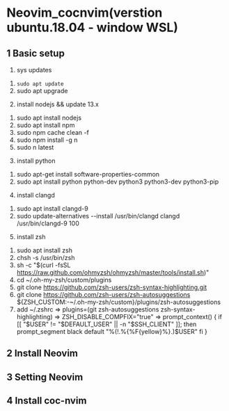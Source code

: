 # Neovim_cocnvim(verstion ubuntu.18.04 - window WSL)
## 1 Basic setup
1. sys updates
 1) ```sudo apt update ```
 2) sudo apt upgrade 
2. install nodejs && update 13.x
 1) sudo apt install nodejs
 2) sudo apt install npm
 3) sudo npm cache clean -f 
 4) sudo npm install -g n 
 5) sudo n latest
3. install python
 1) sudo apt-get install software-properties-common
 2) sudo apt install python python-dev python3 python3-dev python3-pip
4. install clangd
 1) sudo apt install clangd-9
 2) sudo update-alternatives --install /usr/bin/clangd clangd /usr/bin/clangd-9 100
5. install zsh
 1) sudo apt install zsh
 2) chsh -s /usr/bin/zsh
 3) sh -c "$(curl -fsSL https://raw.github.com/ohmyzsh/ohmyzsh/master/tools/install.sh)"
 4) cd ~/.oh-my-zsh/custom/plugins 
 5) git clone https://github.com/zsh-users/zsh-syntax-highlighting.git
 6) git clone https://github.com/zsh-users/zsh-autosuggestions ${ZSH_CUSTOM:-~/.oh-my-zsh/custom}/plugins/zsh-autosuggestions
 7) add ~/.zshrc 
  => plugins=(git zsh-autosuggestions zsh-syntax-highlighting)
  => ZSH_DISABLE_COMPFIX="true"
  => prompt_context() { 
    if [[ "$USER" != "$DEFAULT_USER" || -n "$SSH_CLIENT" ]]; then 
      prompt_segment black default "%(!.%{%F{yellow}%}.)$USER" 
    fi 
   }
   
## 2 Install Neovim
## 3 Setting Neovim
## 4 Install coc-nvim
